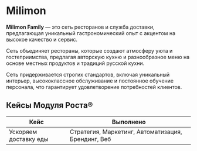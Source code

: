 # Milimon

**Milimon Family** — это сеть ресторанов и служба доставки, предлагающая уникальный гастрономический опыт с акцентом на высокое качество и сервис.

Сеть объединяет рестораны, которые создают атмосферу уюта и гостеприимства, предлагая авторскую кухню и разнообразное меню на основе местных продуктов и традиций русской кухни.

Сеть придерживается строгих стандартов, включая уникальный интерьер, высококлассное обслуживание и постоянное обучение персонала, что гарантирует удовлетворение потребностей клиентов.

## Кейсы Модуля Роста®

| Кейс                      | Выполнено                                         |
|---------------------------|---------------------------------------------------|
| Ускоряем доставку еды     | Стратегия, Маркетинг, Автоматизация, Брендинг, Веб |

